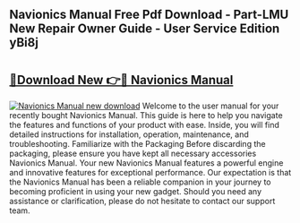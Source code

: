 ## Navionics Manual Free Pdf Download - Part-LMU New Repair Owner Guide - User Service Edition yBi8j

# <h2><a href="http://cf26825.oget.top/?id=Navionics+Manual">🔗Download New 👉🔴 Navionics Manual</a></h2>

[![Navionics Manual new download](https://i.imgur.com/5g1atiW.png)](http://cf26825.oget.top/?id=Navionics+Manual)
Welcome to the user manual for your recently bought Navionics Manual. This guide is here to help you navigate the features and functions of your product with ease. Inside, you will find detailed instructions for installation, operation, maintenance, and troubleshooting. Familiarize with the Packaging Before discarding the packaging, please ensure you have kept all necessary accessories Navionics Manual. Your new Navionics Manual features a powerful engine and innovative features for exceptional performance. Our expectation is that the Navionics Manual has been a reliable companion in your journey to becoming proficient in using your new gadget. Should you need any assistance or clarification, please do not hesitate to contact our support team.
